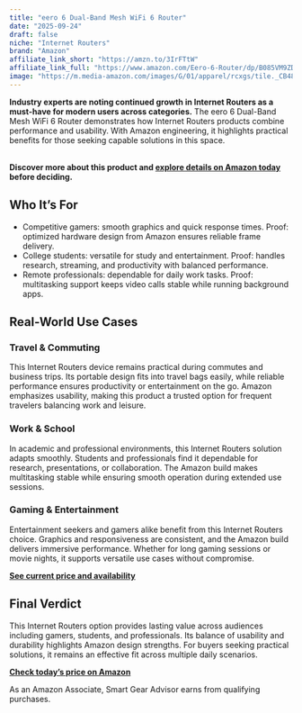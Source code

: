 ```yaml
---
title: "eero 6 Dual-Band Mesh WiFi 6 Router"
date: "2025-09-24"
draft: false
niche: "Internet Routers"
brand: "Amazon"
affiliate_link_short: "https://amzn.to/3IrFTtW"
affiliate_link_full: "https://www.amazon.com/Eero-6-Router/dp/B085VM9ZDD?crid=3266UASUBDV9L&dib=eyJ2IjoiMSJ9.DtZfKMgZhuRLMaweJBWvXs3-KOd5yS13hFA1WTcALLTJqqUt1quPC3_SqrhPUstjsfUOx9KWZQhsOi4N0ifwfuiOUyYvp-9OSBZBwfCx27GeYyP0JChrUDdwXhmvwXtFiith6LqkVzcsRDMQdR0k-FL1fZj6ysXY5kiqIr9feLPC-Zcars-ysYdXbmuBrrSS7wyR_MH0vEBP3in-IZ3zPldud8lFpAcVk43_efMDdmoFOsLJuHG7YlYeRHE4elJFgr9zBBi2ZRJnT4jizMzwaADJA61G2Z3sCz4dQQYih8Y.0YP5jLAILgLFQlq16zQhzjz3nIYpTiyfZ9TGJ27EM00&dib_tag=se&keywords=internet%2Brouters&qid=1758674975&refinements=p_72%3A1248879011&rnid=1248877011&s=electronics&sprefix=internet%2Brouter%2Celectronics%2C107&sr=1-20&th=1&linkCode=ll1&tag=ironwooddigit-20&linkId=ff0646ca2651f9650effa32406f29fb7&language=en_US&ref_=as_li_ss_tl"
image: "https://m.media-amazon.com/images/G/01/apparel/rcxgs/tile._CB483369110_.gif"
---
```


<p><strong>Industry experts are noting continued growth in Internet Routers as a must-have for modern users across categories.</strong> The eero 6 Dual-Band Mesh WiFi 6 Router demonstrates how Internet Routers products combine performance and usability. With Amazon engineering, it highlights practical benefits for those seeking capable solutions in this space.</p>
<br>
<strong>Discover more about this product and <a href="https://amzn.to/3IrFTtW" rel="nofollow sponsored">explore details on Amazon today</a> before deciding.</strong>
<br>

<h2>Who It’s For</h2>
<ul>
  <li>Competitive gamers: smooth graphics and quick response times. Proof: optimized hardware design from Amazon ensures reliable frame delivery.</li>
  <li>College students: versatile for study and entertainment. Proof: handles research, streaming, and productivity with balanced performance.</li>
  <li>Remote professionals: dependable for daily work tasks. Proof: multitasking support keeps video calls stable while running background apps.</li>
</ul>

<h2>Real-World Use Cases</h2>

<h3>Travel & Commuting</h3>
<p>This Internet Routers device remains practical during commutes and business trips. Its portable design fits into travel bags easily, while reliable performance ensures productivity or entertainment on the go. Amazon emphasizes usability, making this product a trusted option for frequent travelers balancing work and leisure.</p>

<h3>Work & School</h3>
<p>In academic and professional environments, this Internet Routers solution adapts smoothly. Students and professionals find it dependable for research, presentations, or collaboration. The Amazon build makes multitasking stable while ensuring smooth operation during extended use sessions.</p>

<h3>Gaming & Entertainment</h3>
<p>Entertainment seekers and gamers alike benefit from this Internet Routers choice. Graphics and responsiveness are consistent, and the Amazon build delivers immersive performance. Whether for long gaming sessions or movie nights, it supports versatile use cases without compromise.</p>

<p><strong><a href="https://amzn.to/3IrFTtW" rel="nofollow sponsored">See current price and availability</a></strong></p>

<h2>Final Verdict</h2>
<p>This Internet Routers option provides lasting value across audiences including gamers, students, and professionals. Its balance of usability and durability highlights Amazon design strengths. For buyers seeking practical solutions, it remains an effective fit across multiple daily scenarios.</p>

<p><strong><a href="https://amzn.to/3IrFTtW" rel="nofollow sponsored">Check today’s price on Amazon</a></strong></p>

<p>As an Amazon Associate, Smart Gear Advisor earns from qualifying purchases.</p>
